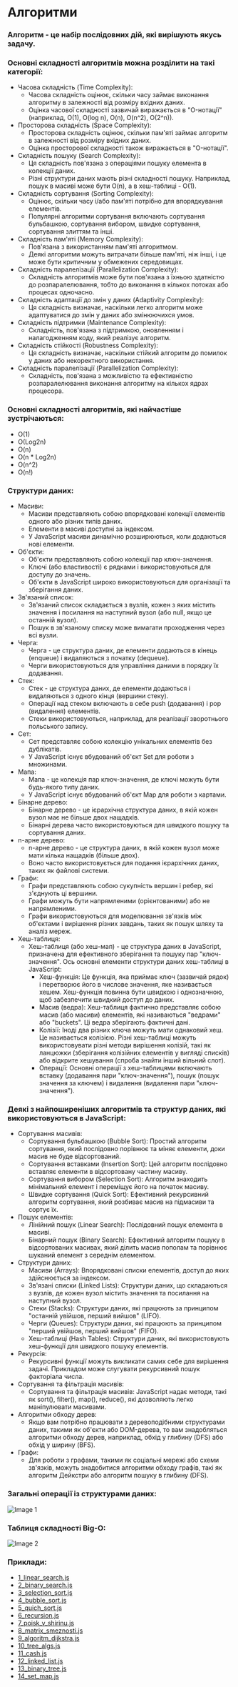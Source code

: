 # Алгоритми

### Алгоритм - це набір послідовних дій, які вирішують якусь задачу.

### Основні складності алгоритмів можна розділити на такі категорії:

- Часова складність (Time Complexity):
    - Часова складність оцінює, скільки часу займає виконання алгоритму в залежності від розміру вхідних даних.
    - Оцінка часової складності зазвичай виражається в "O-нотації" (наприклад, O(1), O(log n), O(n), O(n^2), O(2^n)).
- Просторова складність (Space Complexity):
    - Просторова складність оцінює, скільки пам'яті займає алгоритм в залежності від розміру вхідних даних.
    - Оцінка просторової складності також виражається в "O-нотації".
- Складність пошуку (Search Complexity):
    - Ця складність пов'язана з операціями пошуку елемента в колекції даних.
    - Різні структури даних мають різні складності пошуку. Наприклад, пошук в масиві може бути O(n), а в хеш-таблиці - O(1).
- Складність сортування (Sorting Complexity):
    - Оцінює, скільки часу і/або пам'яті потрібно для впорядкування елементів.
    - Популярні алгоритми сортування включають сортування бульбашкою, сортування вибором, швидке сортування, сортування злиттям та інші.
- Складність пам'яті (Memory Complexity):
    - Пов'язана з використанням пам'яті алгоритмом.
    - Деякі алгоритми можуть витрачати більше пам'яті, ніж інші, і це може бути критичним у обмежених середовищах.
- Складність паралелізації (Parallelization Complexity):
    - Складність алгоритмів може бути пов'язана з їхньою здатністю до розпаралелювання, тобто до виконання в кількох потоках або процесах одночасно.
- Складність адаптації до змін у даних (Adaptivity Complexity):
    - Ця складність визначає, наскільки легко алгоритм може адаптуватися до змін у даних або змінюючихся умов.
- Складність підтримки (Maintenance Complexity):
    - Складність, пов'язана з підтримкою, оновленням і налагодженням коду, який реалізує алгоритм.
- Складність стійкості (Robustness Complexity):
    - Ця складність визначає, наскільки стійкий алгоритм до помилок у даних або некоректного використання.
- Складність паралелізації (Parallelization Complexity):
    - Складність, пов'язана з можливістю та ефективністю розпаралелювання виконання алгоритму на кількох ядрах процесора.

### Основні складності алгоритмів, які найчастіше зустрічаються:

- O(1)
- O(Log2n)
- O(n)
- O(n \* Log2n)
- O(n^2)
- O(n!)

### Структури даних:

- Масиви:
    - Масиви представляють собою впорядковані колекції елементів одного або різних типів даних.
    - Елементи в масиві доступні за індексом.
    - У JavaScript масиви динамічно розширюються, коли додаються нові елементи.
- Об'єкти:
    - Об'єкти представляють собою колекції пар ключ-значення.
    - Ключі (або властивості) є рядками і використовуються для доступу до значень.
    - Об'єкти в JavaScript широко використовуються для організації та зберігання даних.
- Зв'язаний список:
    - Зв'язаний список складається з вузлів, кожен з яких містить значення і посилання на наступний вузол (або null, якщо це останній вузол).
    - Пошук в зв'язаному списку може вимагати проходження через всі вузли.
- Черга:
    - Черга - це структура даних, де елементи додаються в кінець (enqueue) і видаляються з початку (dequeue).
    - Черги використовуються для управління даними в порядку їх додавання.
- Стек:
    - Стек - це структура даних, де елементи додаються і видаляються з одного кінця (вершини стеку).
    - Операції над стеком включають в себе push (додавання) і pop (видалення) елементів.
    - Стеки використовуються, наприклад, для реалізації зворотнього польського запису.
- Сет:
    - Сет представляє собою колекцію унікальних елементів без дублікатів.
    - У JavaScript існує вбудований об'єкт Set для роботи з множинами.
- Мапа:
    - Мапа - це колекція пар ключ-значення, де ключі можуть бути будь-якого типу даних.
    - У JavaScript існує вбудований об'єкт Map для роботи з картами.
- Бінарне дерево:
    - Бінарне дерево - це ієрархічна структура даних, в якій кожен вузол має не більше двох нащадків.
    - Бінарні дерева часто використовуються для швидкого пошуку та сортування даних.
- n-арне дерево:
    - n-арне дерево - це структура даних, в якій кожен вузол може мати кілька нащадків (більше двох).
    - Воно часто використовується для подання ієрархічних даних, таких як файлові системи.
- Графи:
    - Графи представляють собою сукупність вершин і ребер, які з'єднують ці вершини.
    - Графи можуть бути напрямленими (орієнтованими) або не напрямленими.
    - Графи використовуються для моделювання зв'язків між об'єктами і вирішення різних завдань, таких як пошук шляху та аналіз мереж.
- Хеш-таблиця:
    - Хеш-таблиця (або хеш-мап) - це структура даних в JavaScript, призначена для ефективного зберігання та пошуку пар "ключ-значення". Ось основні елементи структури даних хеш-таблиці в JavaScript:
        - Хеш-функція: Це функція, яка приймає ключ (зазвичай рядок) і перетворює його в числове значення, яке називається хешем. Хеш-функція повинна бути швидкою і однозначною, щоб забезпечити швидкий доступ до даних.
        - Масив (ведра): Хеш-таблиця фактично представляє собою масив (або масиви) елементів, які називаються "ведрами" або "buckets". Ці ведра зберігають фактичні дані.
        - Колізії: Іноді два різних ключа можуть мати однаковий хеш. Це називається колізією. Різні хеш-таблиці можуть використовувати різні методи вирішення колізій, такі як ланцюжки (зберігання колізійних елементів у вигляді списків) або відкрите хешування (спроба знайти інший вільний слот).
        - Операції: Основні операції з хеш-таблицями включають вставку (додавання пари "ключ-значення"), пошук (пошук значення за ключем) і видалення (видалення пари "ключ-значення").

### Деякі з найпоширеніших алгоритмів та структур даних, які використовуються в JavaScript:

- Сортування масивів:
    - Сортування бульбашкою (Bubble Sort): Простий алгоритм сортування, який послідовно порівнює та міняє елементи, доки масив не буде відсортований.
    - Сортування вставками (Insertion Sort): Цей алгоритм послідовно вставляє елементи в відсортовану частину масиву.
    - Сортування вибором (Selection Sort): Алгоритм знаходить мінімальний елемент і переміщує його на початок масиву.
    - Швидке сортування (Quick Sort): Ефективний рекурсивний алгоритм сортування, який розбиває масив на підмасиви та сортує їх.
- Пошук елементів:
    - Лінійний пошук (Linear Search): Послідовний пошук елемента в масиві.
    - Бінарний пошук (Binary Search): Ефективний алгоритм пошуку в відсортованих масивах, який ділить масив пополам та порівнює шуканий елемент з середнім елементом.
- Структури даних:
    - Масиви (Arrays): Впорядковані списки елементів, доступ до яких здійснюється за індексом.
    - Зв'язані списки (Linked Lists): Структури даних, що складаються з вузлів, де кожен вузол містить значення та посилання на наступний вузол.
    - Стеки (Stacks): Структури даних, які працюють за принципом "останній увійшов, перший вийшов" (LIFO).
    - Черги (Queues): Структури даних, які працюють за принципом "перший увійшов, перший вийшов" (FIFO).
    - Хеш-таблиці (Hash Tables): Структури даних, які використовують хеш-функції для швидкого пошуку елементів.
- Рекурсія:
    - Рекурсивні функції можуть викликати самих себе для вирішення задачі. Прикладом може слугувати рекурсивний пошук факторіала числа.
- Сортування та фільтрація масивів:
    - Сортування та фільтрація масивів: JavaScript надає методи, такі як sort(), filter(), map(), reduce(), які дозволяють легко маніпулювати масивами.
- Алгоритми обходу дерев:
    - Якщо вам потрібно працювати з деревоподібними структурами даних, такими як об'єкти або DOM-дерева, то вам знадобляться алгоритми обходу дерев, наприклад, обхід у глибину (DFS) або обхід у ширину (BFS).
- Графи:
    - Для роботи з графами, такими як соціальні мережі або схеми зв'язків, можуть знадобитися алгоритми обходу графів, такі як алгоритм Дейкстри або алгоритм пошуку в глибину (DFS).

### Загальні операції із структурами даних:
![Image 1](images/image_1.png)
### Таблиця складності Big-O:
![Image 2](images/image_2.jpg)

### Приклади:
- [1_linear_search.js](1_linear_search.js)
- [2_binary_search.js](2_binary_search.js)
- [3_selection_sort.js](3_selection_sort.js)
- [4_bubble_sort.js](4_bubble_sort.js)
- [5_quich_sort.js](5_quich_sort.js)
- [6_recursion.js](6_recursion.js)
- [7_poisk_v_shirinu.js](7_poisk_v_shirinu.js)
- [8_matrix_smeznosti.js](8_matrix_smeznosti.js)
- [9_algoritm_dijkstra.js](9_algoritm_dijkstra.js)
- [10_tree_algs.js](10_tree_algs.js)
- [11_cash.js](11_cash.js)
- [12_linked_list.js](12_linked_list.js)
- [13_binary_tree.js](13_binary_tree.js)
- [14_set_map.js](14_set_map.js)
